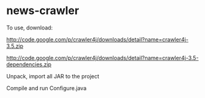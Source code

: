 news-crawler
============


To use, download:

http://code.google.com/p/crawler4j/downloads/detail?name=crawler4j-3.5.zip

http://code.google.com/p/crawler4j/downloads/detail?name=crawler4j-3.5-dependencies.zip

Unpack, import all JAR to the project

Compile and run Configure.java
